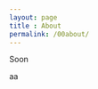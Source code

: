 ```yaml
---
layout: page
title : About
permalink: /00about/
---
```


Soon

aa

[//]: # (https://github.com/nafergo)
[//]: # (https://twitter.com/nafergo)



[//]: # (Powered By <a href="http://github.com/hemangsk/Gravity">Gravity</a>)
[//]: # (Made with <i class="fa fa-heart"></i> on <a href="http://jekyllrb.com"><span style="color:black">{ { Jekyll } }</a>)

